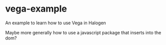 # vega-example
An example to learn how to use Vega in Halogen

Maybe more generally how to use a javascript package that inserts into the dom?
